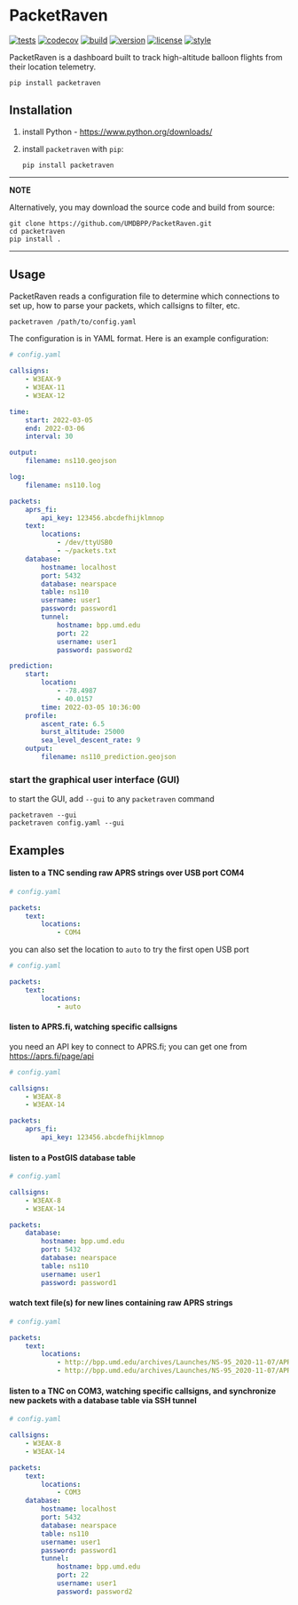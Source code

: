 # PacketRaven

[![tests](https://github.com/UMDBPP/PacketRaven/workflows/tests/badge.svg)](https://github.com/UMDBPP/PacketRaven/actions?query=workflow%3Atests)
[![codecov](https://codecov.io/gh/umdbpp/packetraven/branch/master/graph/badge.svg?token=SF5215DHUW)](https://codecov.io/gh/umdbpp/packetraven)
[![build](https://github.com/UMDBPP/PacketRaven/workflows/build/badge.svg)](https://github.com/UMDBPP/PacketRaven/actions?query=workflow%3Abuild)
[![version](https://img.shields.io/pypi/v/packetraven)](https://pypi.org/project/packetraven)
[![license](https://img.shields.io/github/license/umdbpp/packetraven)](https://opensource.org/licenses/MIT)
[![style](https://sourceforge.net/p/oitnb/code/ci/default/tree/_doc/_static/oitnb.svg?format=raw)](https://sourceforge.net/p/oitnb/code)

PacketRaven is a dashboard built to track high-altitude balloon flights from their location telemetry.

```shell
pip install packetraven
```

## Installation

1. install Python - https://www.python.org/downloads/

2. install `packetraven` with `pip`:
    ```
    pip install packetraven
    ```

---
**NOTE**

Alternatively, you may download the source code and build from source:

```shell
git clone https://github.com/UMDBPP/PacketRaven.git
cd packetraven
pip install .
```

---

## Usage

PacketRaven reads a configuration file to determine which connections to set up, how to parse your packets, which callsigns to filter, etc.

```bash
packetraven /path/to/config.yaml
```

The configuration is in YAML format. Here is an example configuration:

```yaml
# config.yaml

callsigns:
    - W3EAX-9
    - W3EAX-11
    - W3EAX-12

time:
    start: 2022-03-05
    end: 2022-03-06
    interval: 30

output:
    filename: ns110.geojson

log:
    filename: ns110.log

packets:
    aprs_fi:
        api_key: 123456.abcdefhijklmnop
    text:
        locations:
            - /dev/ttyUSB0
            - ~/packets.txt
    database:
        hostname: localhost
        port: 5432
        database: nearspace
        table: ns110
        username: user1
        password: password1
        tunnel:
            hostname: bpp.umd.edu
            port: 22
            username: user1
            password: password2

prediction:
    start:
        location:
            - -78.4987
            - 40.0157
        time: 2022-03-05 10:36:00
    profile:
        ascent_rate: 6.5
        burst_altitude: 25000
        sea_level_descent_rate: 9
    output:
        filename: ns110_prediction.geojson
```

### start the graphical user interface (GUI)

to start the GUI, add `--gui` to any `packetraven` command

```shell
packetraven --gui
packetraven config.yaml --gui
```

## Examples

#### listen to a TNC sending raw APRS strings over USB port COM4

```yaml
# config.yaml

packets:
    text:
        locations:
            - COM4
```

you can also set the location to `auto` to try the first open USB port

```yaml
# config.yaml

packets:
    text:
        locations:
            - auto
```

#### listen to APRS.fi, watching specific callsigns

you need an API key to connect to APRS.fi; you can get one from https://aprs.fi/page/api

```yaml
# config.yaml

callsigns:
    - W3EAX-8
    - W3EAX-14

packets:
    aprs_fi:
        api_key: 123456.abcdefhijklmnop
```

#### listen to a PostGIS database table

```yaml
# config.yaml

callsigns:
    - W3EAX-8
    - W3EAX-14

packets:
    database:
        hostname: bpp.umd.edu
        port: 5432
        database: nearspace
        table: ns110
        username: user1
        password: password1
```

#### watch text file(s) for new lines containing raw APRS strings

```yaml
# config.yaml

packets:
    text:
        locations:
            - http://bpp.umd.edu/archives/Launches/NS-95_2020-11-07/APRS/W3EAX-10/W3EAX-10_raw_NS95.txt
            - http://bpp.umd.edu/archives/Launches/NS-95_2020-11-07/APRS/W3EAX-11/W3EAX-11_raw_NS95.txt
```

#### listen to a TNC on COM3, watching specific callsigns, and synchronize new packets with a database table via SSH tunnel

```yaml
# config.yaml

callsigns:
    - W3EAX-8
    - W3EAX-14

packets:
    text:
        locations:
            - COM3
    database:
        hostname: localhost
        port: 5432
        database: nearspace
        table: ns110
        username: user1
        password: password1
        tunnel:
            hostname: bpp.umd.edu
            port: 22
            username: user1
            password: password2
```



